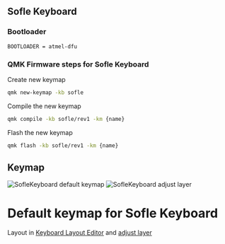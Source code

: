 ## Sofle Keyboard

### Bootloader
```
BOOTLOADER = atmel-dfu
```

### QMK Firmware steps for Sofle Keyboard
Create new keymap
```sh
qmk new-keymap -kb sofle
```

Compile the new keymap
```sh
qmk compile -kb sofle/rev1 -km {name}
```

Flash the new keymap
```sh
qmk flash -kb sofle/rev1 -km {name}
```

## Keymap
![SofleKeyboard default keymap](https://github.com/josefadamcik/SofleKeyboard/raw/master/Images/soflekeyboard.png)
![SofleKeyboard adjust layer](https://github.com/josefadamcik/SofleKeyboard/raw/master/Images/soflekeyboard_layout_adjust.png)


# Default keymap for Sofle Keyboard

Layout in [Keyboard Layout Editor](http://www.keyboard-layout-editor.com/#/gists/76efb423a46cbbea75465cb468eef7ff) and [adjust layer](http://www.keyboard-layout-editor.com/#/gists/4bcf66f922cfd54da20ba04905d56bd4)


